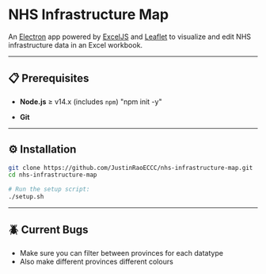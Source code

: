 # NHS Infrastructure Map

An [Electron](https://www.electronjs.org/) app powered by [ExcelJS](https://github.com/exceljs/exceljs) and [Leaflet](https://leafletjs.com/) to visualize and edit NHS infrastructure data in an Excel workbook.

---

## 📋 Prerequisites

- **Node.js** ≥ v14.x (includes `npm`)
    "npm init -y"

- **Git**

---

## ⚙️ Installation

```bash
git clone https://github.com/JustinRaoECCC/nhs-infrastructure-map.git
cd nhs-infrastructure-map

# Run the setup script:
./setup.sh
```

---

## 🪲 Current Bugs

- Make sure you can filter between provinces for each datatype
- Also make different provinces different colours


